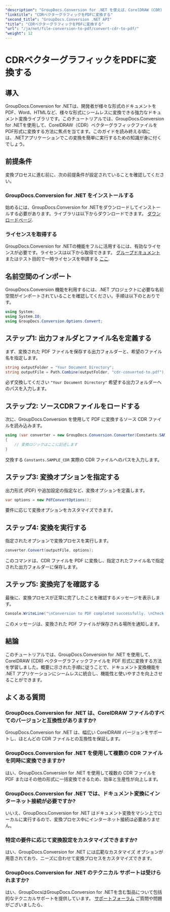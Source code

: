 ```yaml
---
"description": "GroupDocs.Conversion for .NET を使えば、CorelDRAW (CDR) ベクターグラフィックファイルを PDF 形式に簡単に変換できます。ドキュメント変換プロセスを効率化できます。"
"linktitle": "CDRベクターグラフィックをPDFに変換する"
"second_title": "GroupDocs.Conversion .NET API"
"title": "CDRベクターグラフィックをPDFに変換する"
"url": "/ja/net/file-conversion-to-pdf/convert-cdr-to-pdf/"
"weight": 12
---
```


# CDRベクターグラフィックをPDFに変換する

## 導入
GroupDocs.Conversion for .NETは、開発者が様々な形式のドキュメントをPDF、Word、HTMLなど、様々な形式にシームレスに変換できる強力なドキュメント変換ライブラリです。このチュートリアルでは、GroupDocs.Conversion for .NETを使用して、CorelDRAW（CDR）ベクターグラフィックファイルをPDF形式に変換する方法に焦点を当てます。このガイドを読み終える頃には、.NETアプリケーションでこの変換を簡単に実行するための知識が身に付くでしょう。
## 前提条件
変換プロセスに進む前に、次の前提条件が設定されていることを確認してください。
### GroupDocs.Conversion for .NET をインストールする
始めるには、GroupDocs.Conversion for .NETをダウンロードしてインストールする必要があります。ライブラリは以下からダウンロードできます。 [ダウンロードページ](https://releases。groupdocs.com/conversion/net/).
### ライセンスを取得する
GroupDocs.Conversion for .NETの機能をフルに活用するには、有効なライセンスが必要です。ライセンスは以下から取得できます。 [グループドキュメント](https://purchase.groupdocs.com/buy) またはテスト目的で一時ライセンスを申請する [ここ](https://purchase。groupdocs.com/temporary-license/).

## 名前空間のインポート
GroupDocs.Conversion 機能を利用するには、.NET プロジェクトに必要な名前空間がインポートされていることを確認してください。手順は以下のとおりです。
```csharp
using System;
using System.IO;
using GroupDocs.Conversion.Options.Convert;
```
## ステップ1: 出力フォルダとファイル名を定義する
まず、変換された PDF ファイルを保存する出力フォルダーと、希望のファイル名を指定します。
```csharp
string outputFolder = "Your Document Directory";
string outputFile = Path.Combine(outputFolder, "cdr-converted-to.pdf");
```
必ず交換してください `"Your Document Directory"` 希望する出力フォルダーへのパスを入力します。
## ステップ2: ソースCDRファイルをロードする
次に、GroupDocs.Conversion を使用して PDF に変換するソース CDR ファイルを読み込みます。
```csharp
using (var converter = new GroupDocs.Conversion.Converter(Constants.SAMPLE_CDR))
{
    // 変換ロジックはここに記述します
}
```
交換する `Constants.SAMPLE_CDR` 実際の CDR ファイルへのパスを入力します。
## ステップ3: 変換オプションを指定する
出力形式 (PDF) や追加設定の指定など、変換オプションを定義します。
```csharp
var options = new PdfConvertOptions();
```
要件に応じて変換オプションをカスタマイズできます。
## ステップ4: 変換を実行する
指定されたオプションで変換プロセスを実行します。
```csharp
converter.Convert(outputFile, options);
```
このコマンドは、CDR ファイルを PDF に変換し、指定されたファイル名で指定された出力フォルダーに保存します。
## ステップ5: 変換完了を確認する
最後に、変換プロセスが正常に完了したことを確認するメッセージを表示します。
```csharp
Console.WriteLine("\nConversion to PDF completed successfully. \nCheck output in {0}", outputFolder);
```
このメッセージは、変換された PDF ファイルが保存される場所を通知します。

## 結論
このチュートリアルでは、GroupDocs.Conversion for .NET を使用して、CorelDRAW (CDR) ベクターグラフィックファイルを PDF 形式に変換する方法を学習しました。概要に示された手順に従うことで、ドキュメント変換機能を .NET アプリケーションにシームレスに統合し、機能性と使いやすさを向上させることができます。
## よくある質問
### GroupDocs.Conversion for .NET は、CorelDRAW ファイルのすべてのバージョンと互換性がありますか?
GroupDocs.Conversion for .NET は、幅広い CorelDRAW バージョンをサポートし、ほとんどの CDR ファイルとの互換性を保証します。
### GroupDocs.Conversion for .NET を使用して複数の CDR ファイルを同時に変換できますか?
はい、GroupDocs.Conversion for .NET を使用して複数の CDR ファイルを PDF またはその他の形式に一括変換できるため、効率と生産性が向上します。
### GroupDocs.Conversion for .NET では、ドキュメント変換にインターネット接続が必要ですか?
いいえ、GroupDocs.Conversion for .NET はドキュメント変換をマシン上でローカルに実行するので、変換プロセス中にインターネット接続は必要ありません。
### 特定の要件に応じて変換設定をカスタマイズできますか?
はい、GroupDocs.Conversion for .NET には広範なカスタマイズ オプションが用意されており、ニーズに合わせて変換プロセスをカスタマイズできます。
### GroupDocs.Conversion for .NET のテクニカル サポートは受けられますか?
はい、GroupDocsはGroupDocs.Conversion for .NETを含む製品について包括的なテクニカルサポートを提供しています。 [サポートフォーラム](https://forum.groupdocs.com/c/conversion/11) ご質問や問題がございましたら、